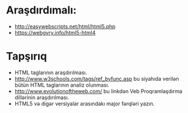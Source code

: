 # Araşdırdımalı:
- http://easywebscripts.net/html/html5.php
- https://webgyry.info/html5-html4

# Tapşırıq
- HTML taglarının araşdırılması.
- http://www.w3schools.com/tags/ref_byfunc.asp bu siyahıda verilən bütün HTML taglarının analiz olunması.
- http://www.evolutionoftheweb.com/ bu linkdən Veb Proqramlaşdırma dillərinin araşdırılması.
- HTML5 və digər versiyalar arasındakı major fərqləri yazın.